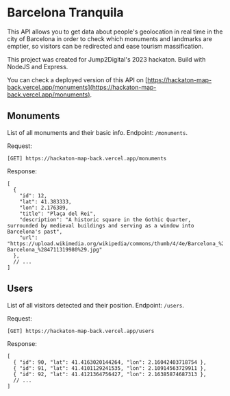 # Barcelona Tranquila

This API allows you to get data about people's geolocation in real time in the city of Barcelona in order to check which monuments and landmarks are emptier, so visitors can be redirected and ease tourism massification.

This project was created for Jump2Digital's 2023 hackaton. Build with NodeJS and Express.

You can check a deployed version of this API on [https://hackaton-map-back.vercel.app/monuments](https://hackaton-map-back.vercel.app/monuments).

## Monuments

List of all monuments and their basic info. Endpoint: `/monuments`.

Request:

```
[GET] https://hackaton-map-back.vercel.app/monuments
```

Response:

```
[
  {
    "id": 12,
    "lat": 41.383333,
    "lon": 2.176389,
    "title": "Plaça del Rei",
    "description": "A historic square in the Gothic Quarter, surrounded by medieval buildings and serving as a window into Barcelona's past",
    "url": "https://upload.wikimedia.org/wikipedia/commons/thumb/4/4e/Barcelona_%284711319980%29.jpg/1280px-Barcelona_%284711319980%29.jpg"
  },
  // ...
]
```

## Users

List of all visitors detected and their position. Endpoint: `/users`.

Request:

```
[GET] https://hackaton-map-back.vercel.app/users
```

Response:

```
[
  { "id": 90, "lat": 41.4163020144264, "lon": 2.16042403718754 },
  { "id": 91, "lat": 41.4101129241535, "lon": 2.10914563729911 },
  { "id": 92, "lat": 41.4121364756427, "lon": 2.16385874687313 },
  // ...
]
```
